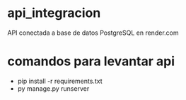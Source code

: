 # api_integracion
API conectada a base de datos PostgreSQL en render.com

# comandos para levantar api
- pip install -r requirements.txt
- py manage.py runserver
